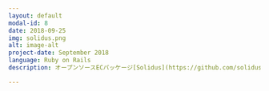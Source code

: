```yaml
---
layout: default
modal-id: 8
date: 2018-09-25
img: solidus.png
alt: image-alt
project-date: September 2018
language: Ruby on Rails
description: オープンソースECパッケージ[Solidus](https://github.com/solidusio/solidus)を使ったECサイトを作成しました。RspecでEtoEテストを行うなど、現場で活用するであろう技術を積極的に試しました。

---
```

